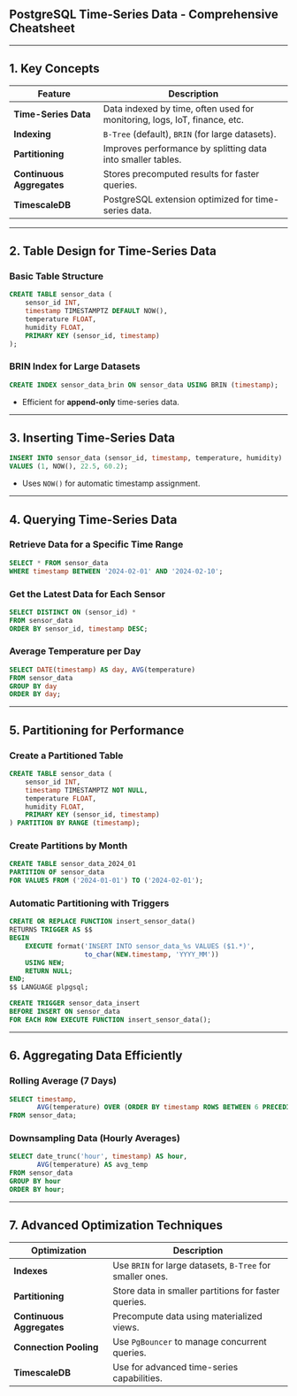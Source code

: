 ## **PostgreSQL Time-Series Data - Comprehensive Cheatsheet**  

---
 
## **1. Key Concepts**  

| Feature | Description |
|---------|-------------|
| **Time-Series Data** | Data indexed by time, often used for monitoring, logs, IoT, finance, etc. |
| **Indexing** | `B-Tree` (default), `BRIN` (for large datasets). |
| **Partitioning** | Improves performance by splitting data into smaller tables. |
| **Continuous Aggregates** | Stores precomputed results for faster queries. |
| **TimescaleDB** | PostgreSQL extension optimized for time-series data. |

---

## **2. Table Design for Time-Series Data**  

### **Basic Table Structure**  
```sql
CREATE TABLE sensor_data (
    sensor_id INT,
    timestamp TIMESTAMPTZ DEFAULT NOW(),
    temperature FLOAT,
    humidity FLOAT,
    PRIMARY KEY (sensor_id, timestamp)
);
```

### **BRIN Index for Large Datasets**  
```sql
CREATE INDEX sensor_data_brin ON sensor_data USING BRIN (timestamp);
```
- Efficient for **append-only** time-series data.

---

## **3. Inserting Time-Series Data**  

```sql
INSERT INTO sensor_data (sensor_id, timestamp, temperature, humidity)
VALUES (1, NOW(), 22.5, 60.2);
```

- Uses `NOW()` for automatic timestamp assignment.

---

## **4. Querying Time-Series Data**  

### **Retrieve Data for a Specific Time Range**  
```sql
SELECT * FROM sensor_data  
WHERE timestamp BETWEEN '2024-02-01' AND '2024-02-10';
```

### **Get the Latest Data for Each Sensor**  
```sql
SELECT DISTINCT ON (sensor_id) *  
FROM sensor_data  
ORDER BY sensor_id, timestamp DESC;
```

### **Average Temperature per Day**  
```sql
SELECT DATE(timestamp) AS day, AVG(temperature)  
FROM sensor_data  
GROUP BY day  
ORDER BY day;
```

---

## **5. Partitioning for Performance**  

### **Create a Partitioned Table**  
```sql
CREATE TABLE sensor_data (
    sensor_id INT,
    timestamp TIMESTAMPTZ NOT NULL,
    temperature FLOAT,
    humidity FLOAT,
    PRIMARY KEY (sensor_id, timestamp)
) PARTITION BY RANGE (timestamp);
```

### **Create Partitions by Month**  
```sql
CREATE TABLE sensor_data_2024_01  
PARTITION OF sensor_data  
FOR VALUES FROM ('2024-01-01') TO ('2024-02-01');
```

### **Automatic Partitioning with Triggers**  
```sql
CREATE OR REPLACE FUNCTION insert_sensor_data()  
RETURNS TRIGGER AS $$  
BEGIN  
    EXECUTE format('INSERT INTO sensor_data_%s VALUES ($1.*)',  
                   to_char(NEW.timestamp, 'YYYY_MM'))  
    USING NEW;  
    RETURN NULL;  
END;  
$$ LANGUAGE plpgsql;

CREATE TRIGGER sensor_data_insert  
BEFORE INSERT ON sensor_data  
FOR EACH ROW EXECUTE FUNCTION insert_sensor_data();
```

---

## **6. Aggregating Data Efficiently**  

### **Rolling Average (7 Days)**  
```sql
SELECT timestamp,  
       AVG(temperature) OVER (ORDER BY timestamp ROWS BETWEEN 6 PRECEDING AND CURRENT ROW)  
FROM sensor_data;
```

### **Downsampling Data (Hourly Averages)**  
```sql
SELECT date_trunc('hour', timestamp) AS hour,  
       AVG(temperature) AS avg_temp  
FROM sensor_data  
GROUP BY hour  
ORDER BY hour;
```

---

## **7. Advanced Optimization Techniques**  

| Optimization | Description |
|-------------|-------------|
| **Indexes** | Use `BRIN` for large datasets, `B-Tree` for smaller ones. |
| **Partitioning** | Store data in smaller partitions for faster queries. |
| **Continuous Aggregates** | Precompute data using materialized views. |
| **Connection Pooling** | Use `PgBouncer` to manage concurrent queries. |
| **TimescaleDB** | Use for advanced time-series capabilities. |
